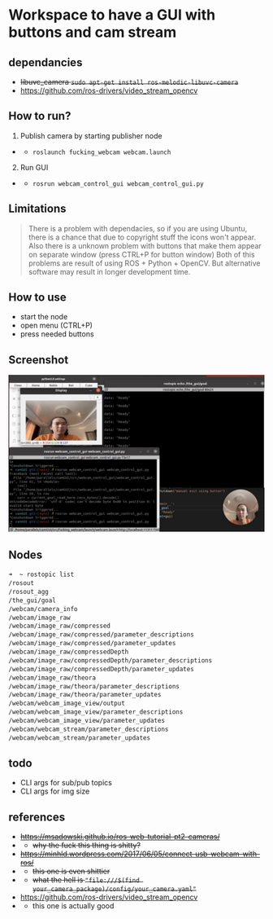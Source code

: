 # Workspace to have a GUI with buttons and cam stream
## dependancies
* ~~libuvc_camera `sudo apt-get install ros-melodic-libuvc-camera`~~
* https://github.com/ros-drivers/video_stream_opencv

## How to run?
1. Publish camera by starting publisher node
* * `roslaunch fucking_webcam webcam.launch`
2. Run GUI
* * `rosrun webcam_control_gui webcam_control_gui.py`

## Limitations
> There is a problem with dependacies, so if you are using Ubuntu, there is a chance that due to copyright stuff the icons won't appear.
> Also there is a unknown problem with buttons that make them appear on separate window (press CTRL+P for button window)
Both of this problems are result of using ROS + Python + OpenCV. But alternative software may result in longer development time.

## How to use
* start the node
* open menu (CTRL+P)
* press needed buttons

## Screenshot
![Alt text](ss1.png?raw=true "Screenshot 1")

## Nodes
```Bash 
➜  ~ rostopic list
/rosout
/rosout_agg
/the_gui/goal
/webcam/camera_info
/webcam/image_raw
/webcam/image_raw/compressed
/webcam/image_raw/compressed/parameter_descriptions
/webcam/image_raw/compressed/parameter_updates
/webcam/image_raw/compressedDepth
/webcam/image_raw/compressedDepth/parameter_descriptions
/webcam/image_raw/compressedDepth/parameter_updates
/webcam/image_raw/theora
/webcam/image_raw/theora/parameter_descriptions
/webcam/image_raw/theora/parameter_updates
/webcam/webcam_image_view/output
/webcam/webcam_image_view/parameter_descriptions
/webcam/webcam_image_view/parameter_updates
/webcam/webcam_stream/parameter_descriptions
/webcam/webcam_stream/parameter_updates
```

## todo
* CLI args for sub/pub topics
* CLI args for img size

## references
* ~~https://msadowski.github.io/ros-web-tutorial-pt2-cameras/~~
* * ~~why the fuck this thing is shitty?~~
* ~~https://minhld.wordpress.com/2017/06/05/connect-usb-webcam-with-ros/~~
* * ~~this one is even shittier~~
* * ~~what the hell is `"file:///$(find your_camera_package)/config/your_camera.yaml"`~~
* https://github.com/ros-drivers/video_stream_opencv
* * this one is actually good